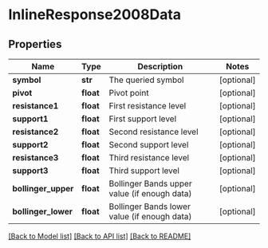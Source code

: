 # InlineResponse2008Data

## Properties
Name | Type | Description | Notes
------------ | ------------- | ------------- | -------------
**symbol** | **str** | The queried symbol | [optional] 
**pivot** | **float** | Pivot point | [optional] 
**resistance1** | **float** | First resistance level | [optional] 
**support1** | **float** | First support level | [optional] 
**resistance2** | **float** | Second resistance level | [optional] 
**support2** | **float** | Second support level | [optional] 
**resistance3** | **float** | Third resistance level | [optional] 
**support3** | **float** | Third support level | [optional] 
**bollinger_upper** | **float** | Bollinger Bands upper value (if enough data) | [optional] 
**bollinger_lower** | **float** | Bollinger Bands lower value (if enough data) | [optional] 

[[Back to Model list]](../README.md#documentation-for-models) [[Back to API list]](../README.md#documentation-for-api-endpoints) [[Back to README]](../README.md)

